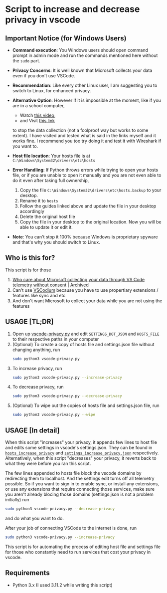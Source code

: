 # Script to increase and decrease privacy in vscode

## Important Notice (for Windows Users)

- **Command execution**: You Windows users should open command prompt in admin mode and run the commands
                         mentioned here without the `sudo` part.
- **Privacy Concerns**: It is well known that Microsoft collects your data even if you don't use VSCode.
- **Recommendation**: Like every other Linux user, I am suggesting you to switch to Linux, for enhanced privacy.
- **Alternative Option**: However if it is impossible at the moment, like if you are in a school computer,
   - Watch [this video](https://www.youtu.be/SvhRXLmsyJ8),
   - and Visit [this link](https://briteccomputers.co.uk/posts/stop-windows-spying-on-you-2/)
   
   to stop the data collection (not a foolproof way but works to some extent).
   I have visited and tested what is said in the links myself and it works fine. I recommend you too try doing it
   and test it with Wireshark if you want to.
- **Host file location**: Your hosts file is at `C:\Windows\System32\drivers\etc\hosts`
- **Error Handling**: If Python throws errors while trying to open your hosts file, or if you are unable to
   open it manually and you are not even able to do it even after taking full ownership,
   1. Copy the file `C:\Windows\System32\drivers\etc\hosts.backup` to your desktop.
   2. Rename it to `hosts`
   3. Follow the guides linked above and update the file in your desktop accordingly
   4. Delete the original host file
   5. Copy the file in your desktop to the original location. Now you will be able to update it or edit it.
- **Note**: You can't stop it 100% because Windows is proprietary spyware and that's why you should switch to Linux.


## Who is this for?
This script is for those
1. [Who care about Microsoft collecting your data through VS Code telemetry without consent](https://www.roboleary.net/tools/2022/04/20/vscode-telemetry.html) | [Archived](https://web.archive.org/web/20240117122417/https://www.roboleary.net/tools/2022/04/20/vscode-telemetry.html)
2. Can't use [VSCodium](https://vscodium.com/) because you have to use propertiary extensions / features like sync and etc
3. And don't want Microsoft to collect your data while you are not using the features


## USAGE [TL;DR]

1. Open up [vscode-privacy.py](./vscode-privacy.py) and edit `SETTINGS_DOT_JSON` and `HOSTS_FILE` to their respective paths in your computer
2. (Optional) To create a copy of hosts file and settings.json file without changing anything, run
   ```sh
   sudo python3 vscode-privacy.py
   ```
3. To increase privacy, run
   ```sh
   sudo python3 vscode-privacy.py --increase-privacy
   ```
4. To decrease privacy, run
   ```sh
   sudo python3 vscode-privacy.py --decrease-privacy
   ```
5. (Optional) To wipe out the copies of hosts file and settings.json file, run
   ```sh
   sudo python3 vscode-privacy.py --wipe
   ```

## USAGE [In detail]

When this script "increases" your privacy, it appends few lines to host file and
edits some settings in vscode's settings.json. They can be found in [`hosts_increase_privacy`](./assets/hosts_increase_privacy)
and [`settings_increase_privacy.json`](./assets/setting_increase_privacy.json)
respectively. Alternatively, when this script "decreases" your privacy, it reverts
back to what they were before you ran this script. 

The few lines appended to hosts file block the vscode domains by redirecting them
to localhost. And the settings edit turns off all telemetry possible. So if you
want to sign in to enable sync, or install any extensions, or use any extensions
that require connecting those services, make sure you aren't already blocing those
domains (settings.json is not a problem initially) run
```sh
sudo python3 vscode-privacy.py --decrease-privacy
```
and do what you want to do.

After your job of connecting VSCode to the internet is done, run
```sh
sudo python3 vscode-privacy.py --increase-privacy
```

This script is for automating the process of editing host file and settings file
for those who constantly need to run services that cost your privacy in vscode.

## Requirements

- Python 3.x (I used 3.11.2 while writing this script)
